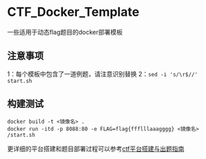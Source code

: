 # CTF_Docker_Template

一些适用于动态flag题目的docker部署模板


## 注意事项

1：每个模板中包含了一道例题，请注意识别替换
2：`sed -i 's/\r$//' start.sh`


## 构建测试

```shell
docker build -t <镜像名> .
docker run -itd -p 8088:80 -e FLAG=flag{ffflllaaagggg} <镜像名> /start.sh
```

更详细的平台搭建和题目部署过程可以参考[ctf平台搭建与出题指南](https://www.dr0n.top/posts/5ae46a89/)